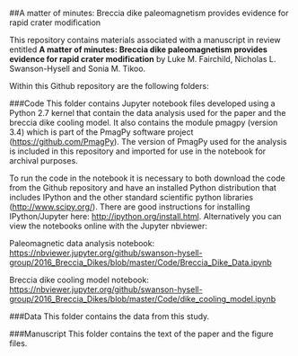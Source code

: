 ##A matter of minutes: Breccia dike paleomagnetism provides evidence for rapid crater modification

This repository contains materials associated with a manuscript in review entitled **A matter of minutes: Breccia dike paleomagnetism provides evidence for rapid crater modification** by Luke M. Fairchild, Nicholas L. Swanson-Hysell and Sonia M. Tikoo.

Within this Github repository are the following folders:

###Code
This folder contains Jupyter notebook files developed using a Python 2.7 kernel that contain the data analysis used for the paper and the breccia dike cooling model. It also contains the module pmagpy (version 3.4) which is part of the PmagPy software project (https://github.com/PmagPy). The version of PmagPy used for the analysis is included in this repository and imported for use in the notebook for archival purposes.

To run the code in the notebook it is necessary to both download the code from the Github repository and have an installed Python distribution that includes IPython and the other standard scientific python libraries (http://www.scipy.org/). There are good instructions for installing IPython/Jupyter here: http://ipython.org/install.html. Alternatively you can view the notebooks online with the Jupyter nbviewer:

Paleomagnetic data analysis notebook:
https://nbviewer.jupyter.org/github/swanson-hysell-group/2016_Breccia_Dikes/blob/master/Code/Breccia_Dike_Data.ipynb

Breccia dike cooling model notebook:
https://nbviewer.jupyter.org/github/swanson-hysell-group/2016_Breccia_Dikes/blob/master/Code/dike_cooling_model.ipynb

###Data
This folder contains the data from this study.

###Manuscript
This folder contains the text of the paper and the figure files.
